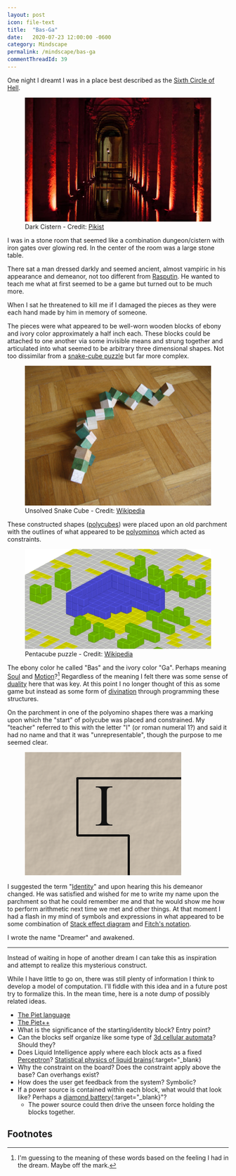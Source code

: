 ```yaml
---
layout: post
icon: file-text
title:  "Bas-Ga"
date:   2020-07-23 12:00:00 -0600
category: Mindscape
permalink: /mindscape/bas-ga
commentThreadId: 39
---
```


One night I dreamt I was in a place best described as the [Sixth Circle of Hell](https://en.wikipedia.org/wiki/Inferno_(Dante)#Sixth_Circle_(Heresy)).

<figure>
    <img src="/media-library/mindscape/dark-cistern.jpg" alt="Dark Cistern">
    <figcaption>Dark Cistern - Credit: <a href="https://www.pikist.com/free-photo-sjwtl" target="_blank">Pikist</a></figcaption>
</figure>

I was in a stone room that seemed like a combination dungeon/cistern with iron gates over glowing red. In the center of the room was a large stone table.

There sat a man dressed darkly and seemed ancient, almost vampiric in his appearance and demeanor, not too different from [Rasputin](https://en.wikipedia.org/wiki/Grigori_Rasputin).
He wanted to teach me what at first seemed to be a game but turned out to be much more.

When I sat he threatened to kill me if I damaged the pieces as they were each hand made by him in memory of someone.

The pieces were what appeared to be well-worn wooden blocks of ebony and ivory color approximately a half inch each. These blocks could be attached
to one another via some invisible means and strung together and articulated into what seemed to be arbitrary three dimensional shapes. Not too dissimilar
from a [snake-cube puzzle](https://en.wikipedia.org/wiki/Snake_cube) but far more complex.

<figure>
    <img src="/media-library/mindscape/snake-cube-unsolved.jpg" alt="Unsolved Snake Cube">
    <figcaption>
        Unsolved Snake Cube - Credit: <a href="https://en.wikipedia.org/wiki/Snake_cube" target="_blank">Wikipedia</a>
    </figcaption>
</figure>

These constructed shapes ([polycubes](https://en.wikipedia.org/wiki/Polycube)) were placed upon an old parchment with the outlines of what appeared to be
[polyominos](https://en.wikipedia.org/wiki/Polyomino) which acted as constraints.

<figure>
    <img src="/media-library/mindscape/pentacube-puzzle.jpg" alt="Pentacube Puzzle">
    <figcaption>Pentacube puzzle - Credit: <a href="https://en.wikipedia.org/wiki/Polycube" target="_blank">Wikipedia</a></figcaption>
</figure>

The ebony color he called "Bas" and the ivory color "Ga".
Perhaps meaning [Soul](https://en.wiktionary.org/wiki/ba#Etymology_1) and [Motion](https://en.wiktionary.org/wiki/ga#Dutch)?[^1]
Regardless of the meaning I felt there was some sense of [duality](https://en.wikipedia.org/wiki/Duality_(mathematics)) here that was key.
At this point I no longer thought of this as some game but instead as some form of [divination](https://en.wikipedia.org/wiki/Divination)
through programming these structures.

On the parchment in one of the polyomino shapes there was a marking upon which the "start" of polycube was placed and constrained.
My "teacher" referred to this with the letter "I" (or roman numeral 1?) and said it had no name and that it was "unrepresentable",
though the purpose to me seemed clear.

<figure>
    <img src="/media-library/mindscape/pentomino-identity.png" alt="Pentomino Identity">
</figure>

I suggested the term "[Identity](https://plato.stanford.edu/entries/identity/#2)" and upon hearing this his demeanor changed.
He was satisfied and wished for me to write my name upon the parchment so that he could remember me and that he would show me how to perform
arithmetic next time we met and other things. At that moment I had a flash in my mind of symbols and expressions in what appeared to be some
combination of [Stack effect diagram](https://web.archive.org/web/20060831200328/http://www.kodu.ee/~jpoial/teadus/icalp04.pdf)
and [Fitch's notation](https://en.wikipedia.org/wiki/Fitch_notation).

I wrote the name "Dreamer" and awakened.

---

Instead of waiting in hope of another dream I can take this as inspiration and attempt to realize this mysterious construct.

While I have little to go on, there was still plenty of information I think to develop a model of computation. I'll fiddle with this idea
and in a future post try to formalize this. In the mean time, here is a note dump of possibly related ideas.

* [The Piet language](https://esolangs.org/wiki/Piet)
* [The Piet++](https://esolangs.org/wiki/Piet%2B%2B)
* What is the significance of the starting/identity block? Entry point?
* Can the blocks self organize like some type of [3d cellular automata](https://en.wikipedia.org/wiki/Conway%27s_Game_of_Life)? Should they?
* Does Liquid Intelligence apply where each block acts as a fixed [Perceptron](https://en.wikipedia.org/wiki/Perceptron)? [Statistical physics of liquid brains](https://royalsocietypublishing.org/doi/10.1098/rstb.2018.0376){:target="_blank}
* Why the constraint on the board? Does the constraint apply above the base? Can overhangs exist?
* How does the user get feedback from the system? Symbolic?
* If a power source is contained within each block, what would that look like? Perhaps a [diamond battery](https://phys.org/news/2018-06-prototype-nuclear-battery-power.html){:target="_blank}"?
  * The power source could then drive the unseen force holding the blocks together.

## Footnotes

[^1]: I'm guessing to the meaning of these words based on the feeling I had in the dream. Maybe off the mark.
